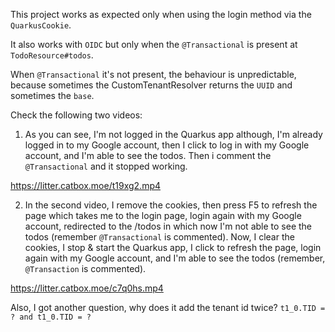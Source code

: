 This project works as expected only when using the login method via the `QuarkusCookie`.

It also works with `OIDC` but only when the `@Transactional` is present at `TodoResource#todos`.

When `@Transactional` it's not present, the behaviour is unpredictable, because sometimes the CustomTenantResolver returns the `UUID` and sometimes the `base`.

Check the following two videos:

1. As you can see, I'm not logged in the Quarkus app although, I'm already logged in to my Google account, then I click to log in with my Google account, and I'm able to see the todos.
Then i comment the `@Transactional` and it stopped working.

https://litter.catbox.moe/t19xg2.mp4

2. In the second video, I remove the cookies, then press F5 to refresh the page which takes me to the login page, login again with my Google account, redirected to the /todos in which now I'm not able to see the todos (remember `@Transactional` is commented).
Now, I clear the cookies, I stop & start the Quarkus app, I click to refresh the page, login again with my Google account, and I'm able to see the todos (remember, `@Transaction` is commented).

https://litter.catbox.moe/c7q0hs.mp4

Also, I got another question, why does it add the tenant id twice? `t1_0.TID = ? and t1_0.TID = ?`